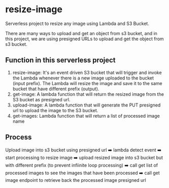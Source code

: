 # resize-image

Serverless project to resize any image using Lambda and S3 Bucket.

There are many ways to upload and get an object from s3 bucket, and in this project, we are using presigned URLs to upload and get the object from s3 bucket.

## Function in this serverless project

1. resize-image: It's an event driven S3 bucket that will trigger and invoke the Lambda whenever there is a new image uploaded to the bucket (input prefix). The Lambda will resize the image and save it to the same bucket that have different prefix (output).
2. get-image: A lambda function that will return the resized image from the S3 bucket as presigned url.
3. upload-image: A lambda function that will generate the PUT presigned url to upload the image to the S3 bucket.
4. get-images: Lambda function that will return a list of processed image name

## Process

Upload image into s3 bucket using presigned url ➡️ lambda detect event ➡️ start processing to resize image ➡️ upload resized image into s3 bucket but with different prefix (to prevent infiinite loop processing) ➡️ call get list of processed images to see the images that have been processed ➡️ call get image endpoint to retrieve back the processed image presigned url
